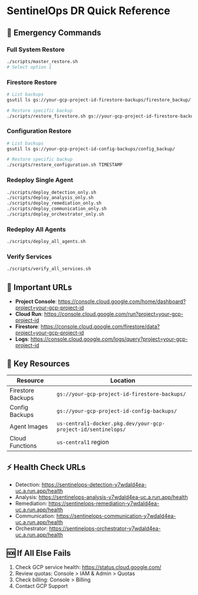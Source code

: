# SentinelOps DR Quick Reference

## 🚨 Emergency Commands

### Full System Restore
```bash
./scripts/master_restore.sh
# Select option 1
```

### Firestore Restore
```bash
# List backups
gsutil ls gs://your-gcp-project-id-firestore-backups/firestore_backup/

# Restore specific backup
./scripts/restore_firestore.sh gs://your-gcp-project-id-firestore-backups/firestore_backup/TIMESTAMP
```

### Configuration Restore
```bash
# List backups
gsutil ls gs://your-gcp-project-id-config-backups/config_backup/

# Restore specific backup
./scripts/restore_configuration.sh TIMESTAMP
```

### Redeploy Single Agent
```bash
./scripts/deploy_detection_only.sh
./scripts/deploy_analysis_only.sh
./scripts/deploy_remediation_only.sh
./scripts/deploy_communication_only.sh
./scripts/deploy_orchestrator_only.sh
```

### Redeploy All Agents
```bash
./scripts/deploy_all_agents.sh
```

### Verify Services
```bash
./scripts/verify_all_services.sh
```

## 📍 Important URLs

- **Project Console**: https://console.cloud.google.com/home/dashboard?project=your-gcp-project-id
- **Cloud Run**: https://console.cloud.google.com/run?project=your-gcp-project-id
- **Firestore**: https://console.cloud.google.com/firestore/data?project=your-gcp-project-id
- **Logs**: https://console.cloud.google.com/logs/query?project=your-gcp-project-id

## 🔑 Key Resources

| Resource | Location |
|----------|----------|
| Firestore Backups | `gs://your-gcp-project-id-firestore-backups/` |
| Config Backups | `gs://your-gcp-project-id-config-backups/` |
| Agent Images | `us-central1-docker.pkg.dev/your-gcp-project-id/sentinelops/` |
| Cloud Functions | `us-central1` region |

## ⚡ Health Check URLs

- Detection: https://sentinelops-detection-y7wdald4ea-uc.a.run.app/health
- Analysis: https://sentinelops-analysis-y7wdald4ea-uc.a.run.app/health
- Remediation: https://sentinelops-remediation-y7wdald4ea-uc.a.run.app/health
- Communication: https://sentinelops-communication-y7wdald4ea-uc.a.run.app/health
- Orchestrator: https://sentinelops-orchestrator-y7wdald4ea-uc.a.run.app/health

## 🆘 If All Else Fails

1. Check GCP service health: https://status.cloud.google.com/
2. Review quotas: Console > IAM & Admin > Quotas
3. Check billing: Console > Billing
4. Contact GCP Support
